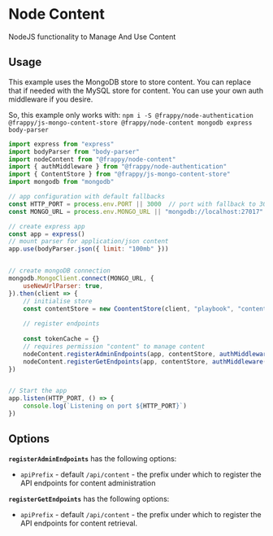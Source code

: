 # Node Content

NodeJS functionality to Manage And Use Content 

## Usage

This example uses the MongoDB store to store content. You can replace that if needed with the MySQL store for content.
You can use your own auth middleware if you desire.

So, this example only works with: `npm i -S @frappy/node-authentication @frappy/js-mongo-content-store @frappy/node-content mongodb express body-parser`

```javascript
import express from "express"
import bodyParser from "body-parser"
import nodeContent from "@frappy/node-content"
import { authMiddleware } from "@frappy/node-authentication"
import { ContentStore } from "@frappy/js-mongo-content-store"
import mongodb from "mongodb"

// app configuration with default fallbacks
const HTTP_PORT = process.env.PORT || 3000  // port with fallback to 3000
const MONGO_URL = process.env.MONGO_URL || "mongodb://localhost:27017"

// create express app
const app = express()
// mount parser for application/json content
app.use(bodyParser.json({ limit: "100mb" }))


// create mongoDB connection
mongodb.MongoClient.connect(MONGO_URL, {
    useNewUrlParser: true,
}).then(client => {
	// initialise store
    const contentStore = new CoontentStore(client, "playbook", "content")
	
    // register endpoints
	
    const tokenCache = {}
    // requires permission "content" to manage content
    nodeContent.registerAdminEndpoints(app, contentStore, authMiddleware("content", tokenCache))  
    nodeContent.registerGetEndpoints(app, contentStore, authMiddleware(null, tokenCache))
})


// Start the app
app.listen(HTTP_PORT, () => {
    console.log(`Listening on port ${HTTP_PORT}`)
})
```

## Options

**`registerAdminEndpoints`** has the following options:

- `apiPrefix` - default `/api/content` - the prefix under which to register the API endpoints for content administration

**`registerGetEndpoints`** has the following options:

- `apiPrefix` - default `/api/content` - the prefix under which to register the API endpoints for content retrieval.

